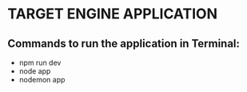 # TARGET ENGINE APPLICATION

## Commands to run the application in Terminal:

- npm run dev
- node app
- nodemon app